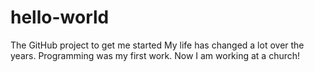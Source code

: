 # hello-world
The GitHub project to get me started
My life has changed a lot over the years. Programming was my first work.
Now I am working at a church!

